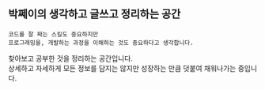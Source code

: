 ## 박쩨이의 생각하고 글쓰고 정리하는 공간

```
코드를 잘 짜는 스킬도 중요하지만
프로그래밍을, 개발하는 과정을 이해하는 것도 중요하다고 생각합니다.
```

찾아보고 공부한 것을 정리하는 공간입니다.<br>
상세하고 자세하게 모든 정보를 담지는 않지만 성장하는 만큼 덧붙여 채워나가는 중입니다.
